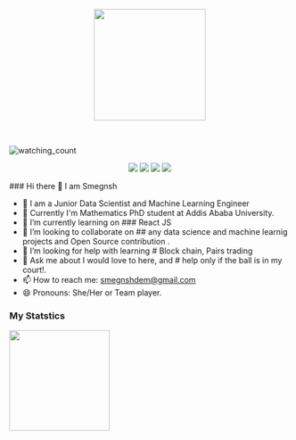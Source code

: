 <p align="center">
<img src="https://36f9fea5-a-62cb3a1a-s-sites.googlegroups.com/site/nips2012topology/home/torus.png?attachauth=ANoY7crCZz42ljPH8nWYVGDBnh3pyzBFlDlIDGGpKh-sEYPl2eWhhI-M_AsfenHYWcS36z_P4x1GSLrBUeaGG1iRcZQuNtBWvnjTnFzJnDFfXzQMtYiIpG3wKAV-V0Hl7AAVYu8_Btjqb_-A3EyRF1n7tNi1N65IGWoz9J6yHN28H1ry_sIvMXOJSJj_UFrIGrn3n0Buh5GQbe91e-sVVIEi6-Zl_GFytA%3D%3D&attredirects=0" height="200"/>
 </p>
 
 <br>

<p align="left"> 
<img src="https://komarev.com/ghpvc/?username=OvinduWijethunge&color=brightgreen" alt="watching_count" />
 </p>
 <p align="center">
<img src="https://img.shields.io/badge/Age-26-blue" />
  <img src="https://img.shields.io/badge/Focus-Machine%20Learning-brightgreen" />
  <img src="https://img.shields.io/badge/Lives-Sri%20Lanka-success" />
  <img src="https://img.shields.io/badge/Languages-English%20%26%20Sinhala-brightgreen" />
</p>
### Hi there 👋 I am Smegnsh

<!--
**smegnshd/smegnshd** is a ✨ _special_ ✨ repository because its `README.md` (this file) appears on your GitHub profile.

Here are some ideas to get you started:

- 🌱 I am a Junior Data Scientist and Machine Learning Engineer
- 🔭 Currently I'm Mathematics PhD student at Addis Ababa University.
- 🌱 I’m currently learning on **React JS**
- 👯 I’m looking to collaborate on ## any data science  and machine learnig projects and Open Source contribution .
- 🤔 I’m looking for help with learning # Block chain, Pairs trading
- 💬 Ask me about I would love to here, and # help only if the ball is in my court!.
- 📫 How to reach me: smegnshdem@gmail.com
- 😄 Pronouns: She/Her or Team player.

-->
- 🌱 I am a Junior Data Scientist and Machine Learning Engineer
- 🔭 Currently I'm Mathematics PhD student at Addis Ababa University.
- 🌱 I’m currently learning on ### React JS
- 👯 I’m looking to collaborate on ## any data science and machine learnig projects and Open Source contribution .
- 🤔 I’m looking for help with learning # Block chain, Pairs trading
- 💬 Ask me about I would love to here, and # help only if the ball is in my court!.
- 📫 How to reach me: smegnshdem@gmail.com
- 😄 Pronouns: She/Her or Team player.

### My Statstics  
<img height="180em" src="https://github-readme-stats.vercel.app/api?username=smegnshd&show_icons=true&hide_border=true&&count_private=true&include_all_commits=true" />


